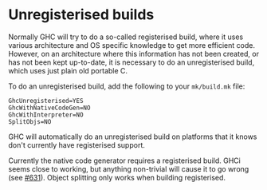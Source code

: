 # Unregisterised builds



Normally GHC will try to do a so-called registerised build, where it uses various architecture and OS specific knowledge to get more efficient code. However, on an architecture where this information has not been created, or has not been kept up-to-date, it is necessary to do an unregisterised build, which uses just plain old portable C.



To do an unregisterised build, add the following to your `mk/build.mk` file:


```wiki
GhcUnregisterised=YES                                                     
GhcWithNativeCodeGen=NO                                                   
GhcWithInterpreter=NO                                                     
SplitObjs=NO
```


GHC will automatically do an unregisterised build on platforms that it knows don't currently have registerised support.



Currently the native code generator requires a registerised build. GHCi seems close to working, but anything non-trivial will cause it to go wrong (see [\#631](https://gitlab.staging.haskell.org/ghc/ghc/issues/631)). Object splitting only works when building registerised.


